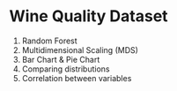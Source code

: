 # Wine Quality Dataset

1. Random Forest
2. Multidimensional Scaling (MDS)
3. Bar Chart & Pie Chart
4. Comparing distributions
5. Correlation between variables
